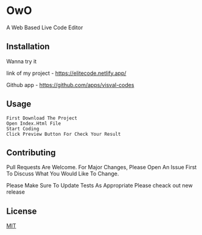 
# OwO


A Web Based Live Code Editor 


## Installation

Wanna try it

link of my project - https://elitecode.netlify.app/

Github app - https://github.com/apps/visval-codes

## Usage


``` 
First Download The Project
Open Index.Html File
Start Coding 
Click Preview Button For Check Your Result  
```


## Contributing


Pull Requests Are Welcome. For Major Changes, Please Open An Issue First To Discuss What You Would Like To Change.
            


Please Make Sure To Update Tests As Appropriate
Please cheack out new release


## License


[MIT](Https://Choosealicense.Com/Licenses/Mit/)
